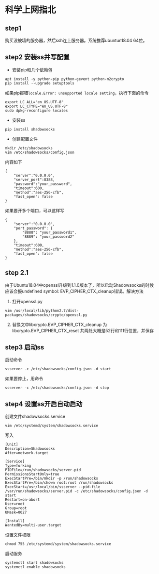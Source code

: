 # 科学上网指北

## step1

购买没被墙的服务器，然后ssh连上服务器。系统推荐ubuntun18.04 64位。

## step2 安装ss并写配置

- 安装pip和几个依赖包

```
apt install -y python-pip python-gevent python-m2crypto
pip install --upgrade setuptools
```

如果pip报错`locale.Error: unsupported locale setting`，执行下面的命令

```
export LC_ALL="en_US.UTF-8"
export LC_CTYPE="en_US.UTF-8"
sudo dpkg-reconfigure locales
```

- 安装ss

```
pip install shadowsocks
```

- 创建配置文件

```
mkdir /etc/shadowsocks
vim /etc/shadowsocks/config.json
```

内容如下

```
{
    "server":"0.0.0.0",
    "server_port":8388,
    "password":"your_password",
    "timeout":600,
    "method":"aes-256-cfb",
    "fast_open": false
}
```

如果要开多个端口，可以这样写

```
{
    "server":"0.0.0.0",
    "port_password": {
        "8888": "your_password1",
        "8889": "your_password2"
    },
    "timeout":600,
    "method":"aes-256-cfb",
    "fast_open": false
}
```

## step 2.1

由于Ubuntu18.04中openssl升级到1.1.0版本了，所以启动Shadowsocks的时候应该会报undefined symbol: EVP_CIPHER_CTX_cleanup错误。解决方法

1. 打开openssl.py

```
vim /usr/local/lib/python2.7/dist-packages/shadowsocks/crypto/openssl.py
```

2. 替换文中libcrypto.EVP_CIPHER_CTX_cleanup 为libcrypto.EVP_CIPHER_CTX_reset 共两处大概是52行和111行位置，并保存

## step3 启动ss

启动命令

```
ssserver -c /etc/shadowsocks/config.json -d start
```

如果要停止，用命令

```
ssserver -c /etc/shadowsocks/config.json -d stop
```

## step4 设置ss开启自动启动

创建文件shadowsocks.service

```
vim /etc/systemd/system/shadowsocks.service
```

写入

```
[Unit]
Description=Shadowsocks
After=network.target

[Service]
Type=forking
PIDFile=/run/shadowsocks/server.pid
PermissionsStartOnly=true
ExecStartPre=/bin/mkdir -p /run/shadowsocks
ExecStartPre=/bin/chown root:root /run/shadowsocks
ExecStart=/usr/local/bin/ssserver --pid-file /var/run/shadowsocks/server.pid -c /etc/shadowsocks/config.json -d start
Restart=on-abort
User=root
Group=root
UMask=0027

[Install]
WantedBy=multi-user.target
```

设置文件权限

```
chmod 755 /etc/systemd/system/shadowsocks.service
```

启动服务

```
systemctl start shadowsocks
systemctl enable shadowsocks
```
